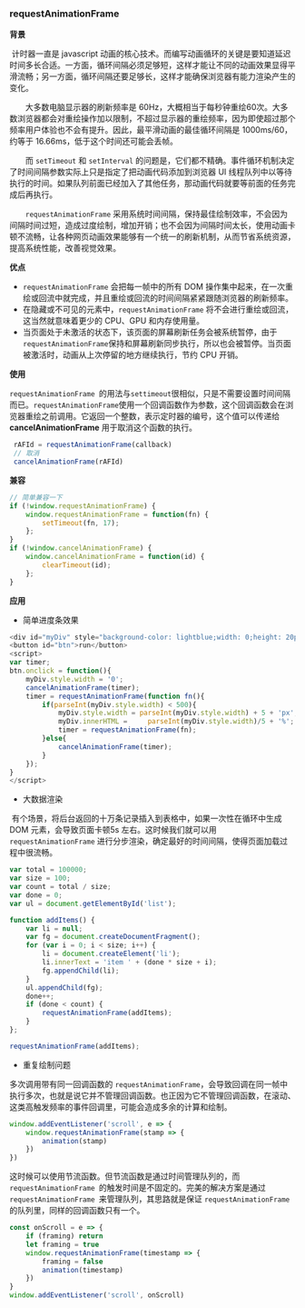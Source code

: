 ### requestAnimationFrame

**背景**

​		计时器一直是 javascript 动画的核心技术。而编写动画循环的关键是要知道延迟时间多长合适。一方面，循环间隔必须足够短，这样才能让不同的动画效果显得平滑流畅；另一方面，循环间隔还要足够长，这样才能确保浏览器有能力渲染产生的变化。

　　大多数电脑显示器的刷新频率是 60Hz，大概相当于每秒钟重绘60次。大多数浏览器都会对重绘操作加以限制，不超过显示器的重绘频率，因为即使超过那个频率用户体验也不会有提升。因此，最平滑动画的最佳循环间隔是 1000ms/60，约等于 16.66ms，低于这个时间还可能会丢帧。

　　而 `setTimeout` 和 `setInterval` 的问题是，它们都不精确。事件循环机制决定了时间间隔参数实际上只是指定了把动画代码添加到浏览器 UI 线程队列中以等待执行的时间。如果队列前面已经加入了其他任务，那动画代码就要等前面的任务完成后再执行。

　　`requestAnimationFrame` 采用系统时间间隔，保持最佳绘制效率，不会因为间隔时间过短，造成过度绘制，增加开销；也不会因为间隔时间太长，使用动画卡顿不流畅，让各种网页动画效果能够有一个统一的刷新机制，从而节省系统资源，提高系统性能，改善视觉效果。

**优点**

- `requestAnimationFrame` 会把每一帧中的所有 DOM 操作集中起来，在一次重绘或回流中就完成，并且重绘或回流的时间间隔紧紧跟随浏览器的刷新频率。
- 在隐藏或不可见的元素中，`requestAnimationFrame` 将不会进行重绘或回流，这当然就意味着更少的 CPU、GPU 和内存使用量。
- 当页面处于未激活的状态下，该页面的屏幕刷新任务会被系统暂停，由于`requestAnimationFrame`保持和屏幕刷新同步执行，所以也会被暂停。当页面被激活时，动画从上次停留的地方继续执行，节约 CPU 开销。

**使用**

​		`requestAnimationFrame `的用法与`settimeout`很相似，只是不需要设置时间间隔而已。`requestAnimationFrame`使用一个回调函数作为参数，这个回调函数会在浏览器重绘之前调用。它返回一个整数，表示定时器的编号，这个值可以传递给 **cancelAnimationFrame** 用于取消这个函数的执行。

```js
 rAFId = requestAnimationFrame(callback)
 // 取消
 cancelAnimationFrame(rAFId)
```

**兼容**

```javascript
// 简单兼容一下
if (!window.requestAnimationFrame) {
    window.requestAnimationFrame = function(fn) {
        setTimeout(fn, 17);
    };    
}
if (!window.cancelAnimationFrame) {
    window.cancelAnimationFrame = function(id) {
        clearTimeout(id);
    };
}
```

**应用**

- 简单进度条效果

```JavaScript
<div id="myDiv" style="background-color: lightblue;width: 0;height: 20px;line-height: 20px;">0%</div>
<button id="btn">run</button>
<script>
var timer;
btn.onclick = function(){
    myDiv.style.width = '0';
    cancelAnimationFrame(timer);
    timer = requestAnimationFrame(function fn(){
        if(parseInt(myDiv.style.width) < 500){
            myDiv.style.width = parseInt(myDiv.style.width) + 5 + 'px';
            myDiv.innerHTML =     parseInt(myDiv.style.width)/5 + '%';
            timer = requestAnimationFrame(fn);
        }else{
            cancelAnimationFrame(timer);
        }    
    });
}
</script>
```

- 大数据渲染

​        有个场景，将后台返回的十万条记录插入到表格中，如果一次性在循环中生成 DOM 元素，会导致页面卡顿5s 左右。这时候我们就可以用 `requestAnimationFrame` 进行分步渲染，确定最好的时间间隔，使得页面加载过程中很流畅。

```JavaScript
var total = 100000;
var size = 100;
var count = total / size;
var done = 0;
var ul = document.getElementById('list');

function addItems() {
    var li = null;
    var fg = document.createDocumentFragment();
    for (var i = 0; i < size; i++) {
        li = document.createElement('li');
        li.innerText = 'item ' + (done * size + i);
        fg.appendChild(li);
    }
    ul.appendChild(fg);
    done++;
    if (done < count) {
        requestAnimationFrame(addItems);
    }
};

requestAnimationFrame(addItems);

```

- 重复绘制问题

多次调用带有同一回调函数的 `requestAnimationFrame`，会导致回调在同一帧中执行多次，也就是说它并不管理回调函数。也正因为它不管理回调函数，在滚动、这类高触发频率的事件回调里，可能会造成多余的计算和绘制。

```javascript
window.addEventListener('scroll', e => {
    window.requestAnimationFrame(stamp => {
        animation(stamp)
    })
})
```

这时候可以使用节流函数。但节流函数是通过时间管理队列的，而 `requestAnimationFrame `的触发时间是不固定的。完美的解决方案是通过 `requestAnimationFrame `来管理队列，其思路就是保证 `requestAnimationFrame `的队列里，同样的回调函数只有一个。

```javascript
const onScroll = e => {
    if (framing) return
    let framing = true
    window.requestAnimationFrame(timestamp => {
        framing = false
        animation(timestamp)
    })
}
window.addEventListener('scroll', onScroll)
```









